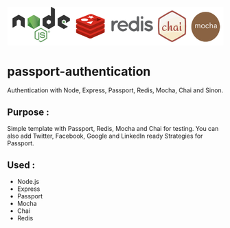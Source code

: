 ![alt](./technologies/technologies.png)
# passport-authentication
Authentication with Node, Express, Passport, Redis, Mocha, Chai and Sinon.

## Purpose :

Simple template with Passport, Redis, Mocha and Chai for testing. You can also add Twitter, Facebook, Google and LinkedIn ready Strategies for Passport.

## Used :

* Node.js
* Express
* Passport
* Mocha
* Chai 
* Redis

